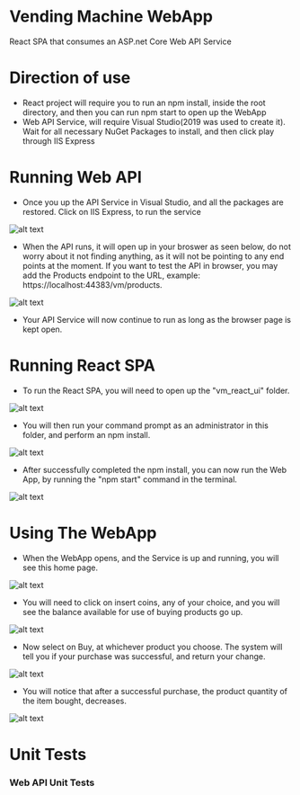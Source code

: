 # Vending Machine WebApp
React SPA that consumes an ASP.net Core Web API Service

# Direction of use
- React project will require you to run an npm install, inside the root directory, and then you can run npm start to open up the WebApp
- Web API Service, will require Visual Studio(2019 was used to create it). Wait for all necessary NuGet Packages to install, and then click play through IIS Express

# Running Web API

- Once you up the API Service in Visual Studio, and all the packages are restored. Click on IIS Express, to run the service

![alt text](screenshots/AppServiceRun.png "Home Page")

- When the API runs, it will open up in your broswer as seen below, do not worry about it not finding anything, as it will not be pointing to any end points at the moment. If you want to test the API in browser, you may add the Products endpoint to the URL, example: https://localhost:44383/vm/products.

![alt text](screenshots/OpenAPI.png "Home Page")

- Your API Service will now continue to run as long as the browser page is kept open.

# Running React SPA

- To run the React SPA, you will need to open up the "vm_react_ui" folder.

![alt text](screenshots/ReactRoot.png "Home Page")

- You will then run your command prompt as an administrator in this folder, and perform an npm install.

![alt text](screenshots/NpmInstall.png "Home Page")

- After successfully completed the npm install, you can now run the Web App, by running the "npm start" command in the terminal.

![alt text](screenshots/NpmStart.png "Home Page")

# Using The WebApp
- When the WebApp opens, and the Service is up and running, you will see this home page.

![alt text](screenshots/AppOpen.png "Home Page")

- You will need to click on insert coins, any of your choice, and you will see the balance available for use of buying products go up. 

![alt text](screenshots/AppUseCoins.png "Use Coins")

- Now select on Buy, at whichever product you choose. The system will tell you if your purchase was successful, and return your change. 

![alt text](screenshots/AppBuy.png "Use Coins")

- You will notice that after a successful purchase, the product quantity of the item bought, decreases. 

![alt text](screenshots/AppAfterBuy.png "Use Coins")


# Unit Tests

### Web API Unit Tests
